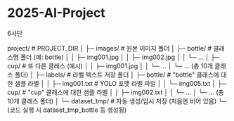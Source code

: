 # 2025-AI-Project
6사단

project/                      # PROJECT_DIR
│
├─ images/                    # 원본 이미지 폴더
│   ├─ bottle/                # 클래스명 폴더 (예: bottle)
│   │    ├─ img001.jpg
│   │    ├─ img002.jpg
│   │    └─ ...
│   ├─ cup/                   # 또 다른 클래스 (예시)
│   │    ├─ img001.jpg
│   │    └─ ...
│   └─ ... (총 10개 클래스 폴더)
│
├─ labels/                    # 라벨 텍스트 저장 폴더
│   ├─ bottle/                # "bottle" 클래스에 대한 샘플 라벨
│   │    ├─ img001.txt        # YOLO 포맷 라벨 파일
│   │    └─ img005.txt
│   ├─ cup/                   # "cup" 클래스에 대한 샘플 라벨
│   │    ├─ img002.txt
│   │    └─ ...
│   └─ ... (총 10개 클래스 폴더)
│
└─ dataset_tmp/               # 자동 생성/임시 저장 (처음엔 비어 있음)
     └─ (코드 실행 시 dataset_tmp_bottle 등 생성됨)
